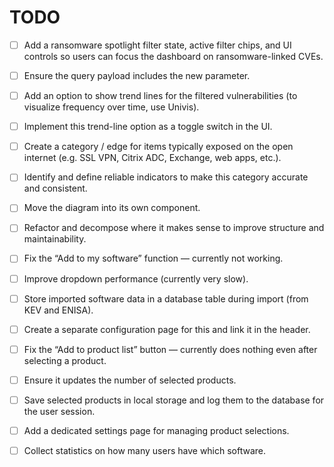 # TODO

- [ ] Add a ransomware spotlight filter state, active filter chips, and UI controls so users can focus the dashboard on ransomware-linked CVEs.
- [ ] Ensure the query payload includes the new parameter.
- [ ] Add an option to show trend lines for the filtered vulnerabilities (to visualize frequency over time, use Univis).
- [ ] Implement this trend-line option as a toggle switch in the UI.

- [ ] Create a category / edge for items typically exposed on the open internet (e.g. SSL VPN, Citrix ADC, Exchange, web apps, etc.).
- [ ] Identify and define reliable indicators to make this category accurate and consistent.

- [ ] Move the diagram into its own component.
- [ ] Refactor and decompose where it makes sense to improve structure and maintainability.

- [ ] Fix the “Add to my software” function — currently not working.
- [ ] Improve dropdown performance (currently very slow).
- [ ] Store imported software data in a database table during import (from KEV and ENISA).
- [ ] Create a separate configuration page for this and link it in the header.

- [ ] Fix the “Add to product list” button — currently does nothing even after selecting a product.
- [ ] Ensure it updates the number of selected products.
- [ ] Save selected products in local storage and log them to the database for the user session.
- [ ] Add a dedicated settings page for managing product selections.
- [ ] Collect statistics on how many users have which software.
